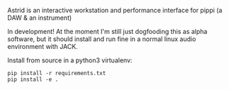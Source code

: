 Astrid is an interactive workstation and performance 
interface for pippi (a DAW & an instrument)

In development! At the moment I'm still just dogfooding this as alpha software, 
but it should install and run fine in a normal linux audio environment with JACK.

Install from source in a python3 virtualenv:

    pip install -r requirements.txt
    pip install -e .
